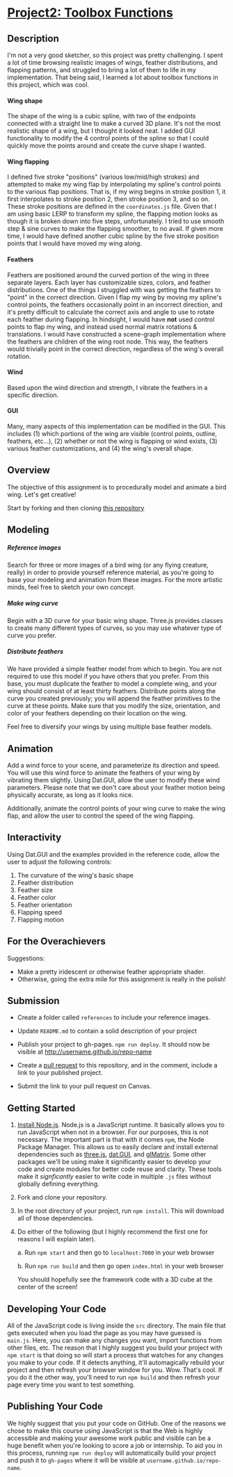 # [Project2: Toolbox Functions](https://github.com/CIS700-Procedural-Graphics/Project2-Toolbox-Functions)

## Description

I'm not a very good sketcher, so this project was pretty challenging.  I spent a lot of time browsing realistic images of wings, feather distributions, and flapping patterns, and struggled to bring a lot of them to life in my implementation.  That being said, I learned a lot about toolbox functions in this project, which was cool.

#### Wing shape

The shape of the wing is a cubic spline, with two of the endpoints connected with a straight line to make a curved 3D plane.  It's not the most realistic shape of a wing, but I thought it looked neat.  I added GUI functionality to modify the 4 control points of the spline so that I could quickly move the points around and create the curve shape I wanted.

#### Wing flapping

I defined five stroke "positions" (various low/mid/high strokes) and attempted to make my wing flap by interpolating my spline's control points to the various flap positions.  That is, if my wing begins in stroke position 1, it first interpolates to stroke position 2, then stroke position 3, and so on.  These stroke positions are defined in the `coordinates.js` file.  Given that I am using basic LERP to transform my spline, the flapping motion looks as though it is broken down into five steps, unfortunately.  I tried to use smooth step & sine curves to make the flapping smoother, to no avail.  If given more time, I would have defined another cubic spline by the five stroke position points that I would have moved my wing along.

#### Feathers

Feathers are positioned around the curved portion of the wing in three separate layers.  Each layer has customizable sizes, colors, and feather distributions.  One of the things I struggled with was getting the feathers to "point" in the correct direction.  Given I flap my wing by moving my spline's control points, the feathers occasionally point in an incorrect direction, and it's pretty difficult to calculate the correct axis and angle to use to rotate each feather during flapping.  In hindsight, I would have **not** used control points to flap my wing, and instead used normal matrix rotations & translations.  I would have constructed a scene-graph implementation where the feathers are children of the wing root node.  This way, the feathers would trivially point in the correct direction, regardless of the wing's overall rotation.

#### Wind

Based upon the wind direction and strength, I vibrate the feathers in a specific direction.

#### GUI

Many, many aspects of this implementation can be modified in the GUI.  This includes (1) which portions of the wing are visible (control points, outline, feathers, etc...), (2) whether or not the wing is flapping or wind exists, (3) various feather customizations, and (4) the wing's overall shape.

## Overview

The objective of this assignment is to procedurally model and animate a bird wing. Let's get creative!

Start by forking and then cloning [this repository](https://github.com/CIS700-Procedural-Graphics/Project2-Toolbox-Functions)

## Modeling

##### Reference images

Search for three or more images of a bird wing (or any flying creature, really) in order to provide yourself reference material, as you're going to base your modeling and animation from these images. For the more artistic minds, feel free to sketch your own concept.

##### Make wing curve

Begin with a 3D curve for your basic wing shape. Three.js provides classes to create many different types of curves, so you may use whatever type of curve you prefer.

##### Distribute feathers

We have provided a simple feather model from which to begin. You are not required to use this model if you have others that you prefer. From this base, you must duplicate the feather to model a complete wing, and your wing should consist of at least thirty feathers. Distribute points along the curve you created previously; you will append the feather primitives to the curve at these points. Make sure that you modify the size, orientation, and color of your feathers depending on their location on the wing.

Feel free to diversify your wings by using multiple base feather models.

## Animation

Add a wind force to your scene, and parameterize its direction and speed. You will use this wind force to animate the feathers of your wing by vibrating them slightly. Using Dat.GUI, allow the user to modify these wind parameters. Please note that we don't care about your feather motion being physically accurate, as long as it looks nice.

Additionally, animate the control points of your wing curve to make the wing flap, and allow the user to control the speed of the wing flapping.

## Interactivity

Using Dat.GUI and the examples provided in the reference code, allow the user to adjust the following controls:

1. The curvature of the wing's basic shape
2. Feather distribution
3. Feather size
4. Feather color
5. Feather orientation
6. Flapping speed
7. Flapping motion

## For the Overachievers

Suggestions:
- Make a pretty iridescent or otherwise feather appropriate shader.
- Otherwise, going the extra mile for this assignment is really in the polish!

## Submission

- Create a folder called `references` to include your reference images.

- Update `README.md` to contain a solid description of your project

- Publish your project to gh-pages. `npm run deploy`. It should now be visible at http://username.github.io/repo-name

- Create a [pull request](https://help.github.com/articles/creating-a-pull-request/) to this repository, and in the comment, include a link to your published project.

- Submit the link to your pull request on Canvas.

## Getting Started

1. [Install Node.js](https://nodejs.org/en/download/). Node.js is a JavaScript runtime. It basically allows you to run JavaScript when not in a browser. For our purposes, this is not necessary. The important part is that with it comes `npm`, the Node Package Manager. This allows us to easily declare and install external dependencies such as [three.js](https://threejs.org/), [dat.GUI](https://workshop.chromeexperiments.com/examples/gui/#1--Basic-Usage), and [glMatrix](http://glmatrix.net/). Some other packages we'll be using make it significantly easier to develop your code and create modules for better code reuse and clarity. These tools make it _signficantly_ easier to write code in multiple `.js` files without globally defining everything.

2. Fork and clone your repository.

3. In the root directory of your project, run `npm install`. This will download all of those dependencies.

4. Do either of the following (but I highly recommend the first one for reasons I will explain later).

    a. Run `npm start` and then go to `localhost:7000` in your web browser

    b. Run `npm run build` and then go open `index.html` in your web browser

    You should hopefully see the framework code with a 3D cube at the center of the screen!


## Developing Your Code
All of the JavaScript code is living inside the `src` directory. The main file that gets executed when you load the page as you may have guessed is `main.js`. Here, you can make any changes you want, import functions from other files, etc. The reason that I highly suggest you build your project with `npm start` is that doing so will start a process that watches for any changes you make to your code. If it detects anything, it'll automagically rebuild your project and then refresh your browser window for you. Wow. That's cool. If you do it the other way, you'll need to run `npm build` and then refresh your page every time you want to test something.

## Publishing Your Code
We highly suggest that you put your code on GitHub. One of the reasons we chose to make this course using JavaScript is that the Web is highly accessible and making your awesome work public and visible can be a huge benefit when you're looking to score a job or internship. To aid you in this process, running `npm run deploy` will automatically build your project and push it to `gh-pages` where it will be visible at `username.github.io/repo-name`.